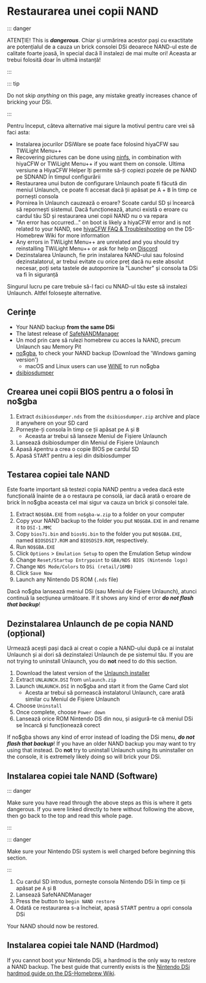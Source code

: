 # Restaurarea unei copii NAND

::: danger

ATENŢIE! This is _**dangerous**_. Chiar și urmărirea acestor pași cu exactitate are potențialul de a cauza un brick consolei DSi deoarece NAND-ul este de calitate foarte joasă, în special dacă îl instalezi de mai multe ori! Aceasta ar trebui folosită doar în ultimă instanță!

:::

::: tip

Do not skip _anything_ on this page, any mistake greatly increases chance of bricking your DSi.

:::

Pentru început, câteva alternative mai sigure la motivul pentru care vrei să faci asta:

- Instalarea jocurilor DSiWare se poate face folosind hiyaCFW sau TWiLight Menu++
- Recovering pictures can be done using [ninfs](https://github.com/ihaveamac/ninfs/releases), in combination with hiyaCFW or TWiLight Menu++ if you want them on console. Ultima versiune a HiyaCFW Helper îți permite să-ți copiezi pozele de pe NAND pe SDNAND în timpul configurării
- Restaurarea unui buton de configurare Unlaunch poate fi făcută din meniul Unlaunch, ce poate fi accesat dacă ții apăsat pe <kbd class="face">A</kbd> + <kbd class="face">B</kbd> în timp ce pornești consola
- Pornirea în Unlaunch cauzează o eroare? Scoate cardul SD și încearcă să repornești sistemul. Dacă funcționează, atunci există o eroare cu cardul tău SD și restaurarea unei copii NAND nu o va repara
- "An error has occurred..." on boot is likely a hiyaCFW error and is not related to your NAND, see [hiyaCFW FAQ & Troubleshooting](https://wiki.ds-homebrew.com/hiyacfw/faq) on the DS-Homebrew Wiki for more information
- Any errors in TWiLight Menu++ are unrelated and you should try reinstalling TWiLight Menu++ or ask for help on [Discord](https://ds-homebrew.com/discord)
- Dezinstalarea Unlaunch, fie prin instalarea NAND-ului sau folosind dezinstalatorul, ar trebui evitate cu orice preț dacă nu este absolut necesar, poți seta tastele de autopornire la "Launcher" și consola ta DSi va fi în siguranță

Singurul lucru pe care trebuie să-l faci cu NNAD-ul tău este să instalezi Unlaunch. Altfel folosește alternative.

## Cerințe

- Your NAND backup **from the same DSi**
- The latest release of [SafeNANDManager](https://github.com/DS-Homebrew/SafeNANDManager/releases/latest/download/SafeNANDManager.nds)
- Un mod prin care să rulezi homebrew cu acces la NAND, precum Unlaunch sau Memory Pit
- [no$gba](https://problemkaputt.de/gba.htm), to check your NAND backup (Download the 'Windows gaming version')
  - macOS and Linux users can use [WINE](https://winehq.org) to run no$gba
- [dsibiosdumper](https://melonds.kuribo64.net/downloads/dsibiosdumper.7z)

## Crearea unei copii BIOS pentru a o folosi în no$gba

1. Extract `dsibiosdumper.nds` from the `dsibiosdumper.zip` archive and place it anywhere on your SD card
2. Pornește-ți consola în timp ce ții apăsat pe <kbd class="face">A</kbd> și <kbd class="face">B</kbd>
   - Aceasta ar trebui să lanseze Meniul de Fișiere Unlaunch
3. Lansează dsibiosdumper din Meniul de Fișiere Unlaunch
4. Apasă <kbd class="face">A</kbd>pentru a crea o copie BIOS pe cardul SD
5. Apasă <kbd>START</kbd> pentru a ieși din dsibiosdumper

## Testarea copiei tale NAND

Este foarte important să testezi copia NAND pentru a vedea dacă este funcțională înainte de a o restaura pe consolă, iar dacă arată o eroare de brick în no$gba aceasta cel mai sigur va cauza un brick și consolei tale.

1. Extract `NO$GBA.EXE` from `no$gba-w.zip` to a folder on your computer
2. Copy your NAND backup to the folder you put `NO$GBA.EXE` in and rename it to `DSI-1.MMC`
3. Copy `bios7i.bin` and `bios9i.bin` to the folder you put `NO$GBA.EXE`, named `BIOSDSI7.ROM` and `BIOSDSI9.ROM`, respectively.
4. Run `NO$GBA.EXE`
5. Click `Options` > `Emulation Setup` to open the Emulation Setup window
6. Change `Reset/Startup Entrypoint` to `GBA/NDS BIOS (Nintendo logo)`
7. Change `NDS Mode/Colors` to `DSi (retail/16MB)`
8. Click `Save Now`
9. Launch any Nintendo DS ROM (`.nds` file)

Dacă no$gba lansează meniul DSi (sau Meniul de Fișiere Unlaunch), atunci continuă la secțiunea următoare. If it shows any kind of error _**do not flash that backup**_!

## Dezinstalarea Unlaunch de pe copia NAND (opțional)

Urmează acești pași dacă ai creat o copie a NAND-ului după ce ai instalat Unlaunch și ai dori să dezinstalezi Unlaunch de pe sistemul tău. If you are not trying to uninstall Unlaunch, you do **not** need to do this section.

1. Download the latest version of the [Unlaunch installer](https://problemkaputt.de/unlaunch.zip)
2. Extract `UNLAUNCH.DSI` from `unlaunch.zip`
3. Launch `UNLAUNCH.DSI` in no$gba and start it from the Game Card slot
   - Acesta ar trebui să pornească instalatorul Unlaunch, care arată similar cu Meniul de Fișiere Unlaunch
4. Choose `Uninstall`
5. Once complete, choose `Power down`
6. Lansează orice ROM Nintendo DS din nou, și asigură-te că meniul DSi se încarcă și funcționează corect

If no$gba shows any kind of error instead of loading the DSi menu, _**do not flash that backup**_! If you have an older NAND backup you may want to try using that instead. Do **not** try to uninstall Unlaunch using its uninstaller on the console, it is extremely likely doing so will brick your DSi.

## Instalarea copiei tale NAND (Software)

::: danger

Make sure you have read through the above steps as this is where it gets dangerous. If you were linked directly to here without following the above, then go back to the top and read this whole page.

:::

::: danger

Make sure your Nintendo DSi system is well charged before beginning this section.

:::

1. Cu cardul SD introdus, pornește consola Nintendo DSi în timp ce ții apăsat pe <kbd class="face">A</kbd> și <kbd class="face">B</kbd>
2. Lansează SafeNANDManager
3. Press the button to `begin NAND restore`
4. Odată ce restaurarea s-a încheiat, apasă <kbd>START</kbd> pentru a opri consola DSi

Your NAND should now be restored.

## Instalarea copiei tale NAND (Hardmod)

If you cannot boot your Nintendo DSi, a hardmod is the only way to restore a NAND backup. The best guide that currently exists is the [Nintendo DSi hardmod guide on the DS-Homebrew Wiki](https://wiki.ds-homebrew.com/ds-index/hardmod#nintendo-dsi).
